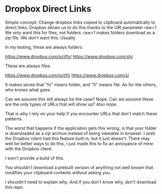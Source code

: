 # Dropbox Direct Links

Simple concept: Change dropbox links copied to clipboard automatically to direct links. Dropbox allows us to do this thanks to the URI parameter raw=1
We only want this for files, not folders. raw=1 makes folders download as a zip file. We don't want this. Usually.

In my testing, these are always folders:

https://www.dropbox.com/scl/fo/
https://www.dropbox.com/sh/

These are always files:

https://www.dropbox.com/scl/fi/
https://www.dropbox.com/s/

It makes sense that "fo" means folder, and "fi" means file. As for the others, who knows what goes.

Can we assume this will always be the case? Nope.
Can we assume these are the only types of URLs that will show up? Also nope.

That is why I rely on your help if you encounter URLs that don't match these patterns.

The worst that happens if the application gets this wrong, is that your folder is downloaded as a zip archive instead of being viewable in browser.
I wish the Dropbox client had this feature built in, but it just doesn't.
There may well be better ways to do this, I just made this to fix an annoyance of mine with the Dropbox client.

I won't provide a build of this.

You shouldn't download a prebuilt version of anything not well known that modifies your clipboard contents without asking you.

I shouldn't need to explain why. And if you don't know why, don't download this repo.
